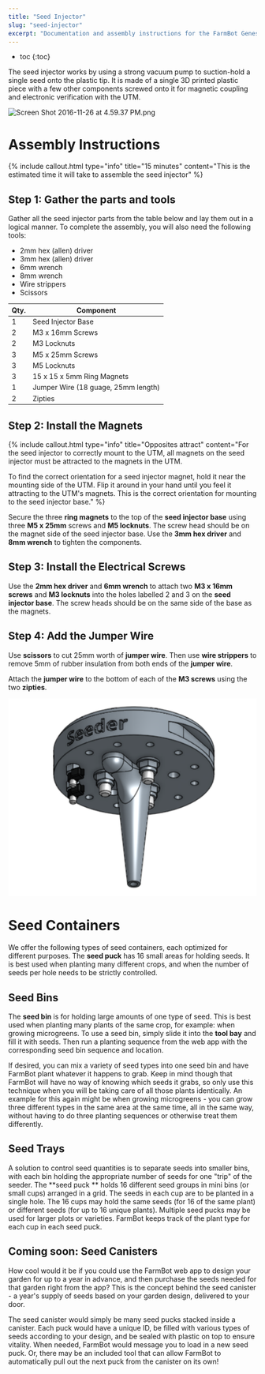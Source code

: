 ```yaml
---
title: "Seed Injector"
slug: "seed-injector"
excerpt: "Documentation and assembly instructions for the FarmBot Genesis Seed Injector"
---
```


* toc
{:toc}

The seed injector works by using a strong vacuum pump to suction-hold a single seed onto the plastic tip. It is made of a single 3D printed plastic piece with a few other components screwed onto it for magnetic coupling and electronic verification with the UTM.

![Screen Shot 2016-11-26 at 4.59.37 PM.png](Screen_Shot_2016-11-26_at_4.59.37_PM.png)



# Assembly Instructions



{%
include callout.html
type="info"
title="15 minutes"
content="This is the estimated time it will take to assemble the seed injector"
%}

## Step 1: Gather the parts and tools
Gather all the seed injector parts from the table below and lay them out in a logical manner. To complete the assembly, you will also need the following tools:
* 2mm hex (allen) driver
* 3mm hex (allen) driver
* 6mm wrench
* 8mm wrench
* Wire strippers
* Scissors

|Qty.                          |Component                     |
|------------------------------|------------------------------|
|1                             |Seed Injector Base
|2                             |M3 x 16mm Screws
|2                             |M3 Locknuts
|3                             |M5 x 25mm Screws
|3                             |M5 Locknuts
|3                             |15 x 15 x 5mm Ring Magnets
|1                             |Jumper Wire (18 guage, 25mm length)
|2                             |Zipties

## Step 2: Install the Magnets

{%
include callout.html
type="info"
title="Opposites attract"
content="For the seed injector to correctly mount to the UTM, all magnets on the seed injector must be attracted to the magnets in the UTM.

To find the correct orientation for a seed injector magnet, hold it near the mounting side of the UTM. Flip it around in your hand until you feel it attracting to the UTM's magnets. This is the correct orientation for mounting to the seed injector base."
%}

Secure the three **ring magnets** to the top of the **seed injector base** using three **M5 x 25mm** screws and **M5 locknuts**. The screw head should be on the magnet side of the seed injector base. Use the **3mm hex driver** and **8mm wrench** to tighten the components.


## Step 3: Install the Electrical Screws
Use the **2mm hex driver** and **6mm wrench** to attach two **M3 x 16mm screws** and **M3 locknuts** into the holes labelled 2 and 3 on the **seed injector base**. The screw heads should be on the same side of the base as the magnets.


## Step 4: Add the Jumper Wire
Use **scissors** to cut 25mm worth of **jumper wire**. Then use **wire strippers** to remove 5mm of rubber insulation from both ends of the **jumper wire**.


Attach the **jumper wire** to the bottom of each of the **M3 screws** using the two **zipties**.

![seeder.png](seeder.png)



# Seed Containers

We offer the following types of seed containers, each optimized for different purposes. The **seed puck** has 16 small areas for holding seeds. It is best used when planting many different crops, and when the number of seeds per hole needs to be strictly controlled.

## Seed Bins
The **seed bin** is for holding large amounts of one type of seed. This is best used when planting many plants of the same crop, for example: when growing microgreens. To use a seed bin, simply slide it into the **tool bay** and fill it with seeds. Then run a planting sequence from the web app with the corresponding seed bin sequence and location.

If desired, you can mix a variety of seed types into one seed bin and have FarmBot plant whatever it happens to grab. Keep in mind though that FarmBot will have no way of knowing which seeds it grabs, so only use this technique when you will be taking care of all those plants identically. An example for this again might be when growing microgreens - you can grow three different types in the same area at the same time, all in the same way, without having to do three planting sequences or otherwise treat them differently.

## Seed Trays
A solution to control seed quantities is to separate seeds into smaller bins, with each bin holding the appropriate number of seeds for one "trip" of the seeder. The **seed puck ** holds 16 different seed groups in mini bins (or small cups) arranged in a grid. The seeds in each cup are to be planted in a single hole. The 16 cups may hold the same seeds (for 16 of the same plant) or different seeds (for up to 16 unique plants). Multiple seed pucks may be used for larger plots or varieties. FarmBot keeps track of the plant type for each cup in each seed puck.

## Coming soon: Seed Canisters
How cool would it be if you could use the FarmBot web app to design your garden for up to a year in advance, and then purchase the seeds needed for that garden right from the app? This is the concept behind the seed canister - a year's supply of seeds based on your garden design, delivered to your door.

The seed canister would simply be many seed pucks stacked inside a canister. Each puck would have a unique ID, be filled with various types of seeds according to your design, and be sealed with plastic on top to ensure vitality. When needed, FarmBot would message you to load in a new seed puck. Or, there may be an included tool that can allow FarmBot to automatically pull out the next puck from the canister on its own!
